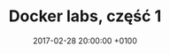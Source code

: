 ---
layout: post
title:  "Docker labs, część 1"
date:   2017-02-28 20:00:00 +0100
lang: pl
permalink: /pl/docker-labs-czesc-1
---